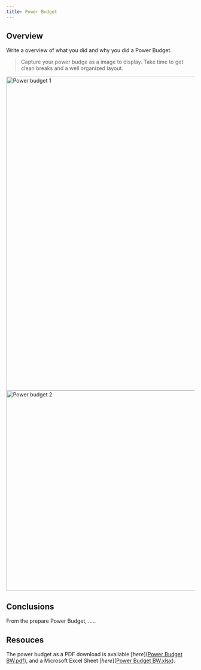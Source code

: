 ```yaml
---
title: Power Budget
---
```


## Overview
Write a overview of what you did and why you did a Power Budget.

> Capture your power budge as a image to display. Take time to get clean breaks and a well organized layout.

<img width="1163" height="839" alt="Power budget 1" src="https://github.com/user-attachments/assets/e64ee8e0-44ce-48a7-b11a-2b985c91f409" />

<img width="1171" height="535" alt="Power budget 2" src="https://github.com/user-attachments/assets/b7b87f74-5c3b-4264-a471-8acac9028fb6" />


## Conclusions

From the prepare Power Budget, .....

## Resouces

The power budget as a PDF download is available [*here*]([Power Budget BW.pdf](https://github.com/user-attachments/files/23160683/Power.Budget.BW.pdf)), and a Microsoft Excel Sheet [*here*]([Power Budget BW.xlsx](https://github.com/user-attachments/files/23160697/Power.Budget.BW.xlsx)).
